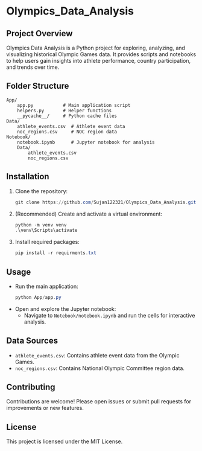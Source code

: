 # Olympics_Data_Analysis
  
## Project Overview
Olympics Data Analysis is a Python project for exploring, analyzing, and visualizing historical Olympic Games data. It provides scripts and notebooks to help users gain insights into athlete performance, country participation, and trends over time.

## Folder Structure
```
App/
	app.py           # Main application script
	helpers.py       # Helper functions
	__pycache__/     # Python cache files
Data/
	athlete_events.csv  # Athlete event data
	noc_regions.csv     # NOC region data
Notebook/
	notebook.ipynb      # Jupyter notebook for analysis
	Data/
		athlete_events.csv
		noc_regions.csv
```

## Installation
1. Clone the repository:
	```powershell
	git clone https://github.com/Sujan122321/Olympics_Data_Analysis.git
	```
2. (Recommended) Create and activate a virtual environment:
	```powershell
	python -m venv venv
	.\venv\Scripts\activate
	```
3. Install required packages:
	```powershell
	pip install -r requirments.txt
	```

## Usage
- Run the main application:
	```powershell
	python App/app.py
	```
- Open and explore the Jupyter notebook:
	- Navigate to `Notebook/notebook.ipynb` and run the cells for interactive analysis.

## Data Sources
- `athlete_events.csv`: Contains athlete event data from the Olympic Games.
- `noc_regions.csv`: Contains National Olympic Committee region data.

## Contributing
Contributions are welcome! Please open issues or submit pull requests for improvements or new features.

## License
This project is licensed under the MIT License.
